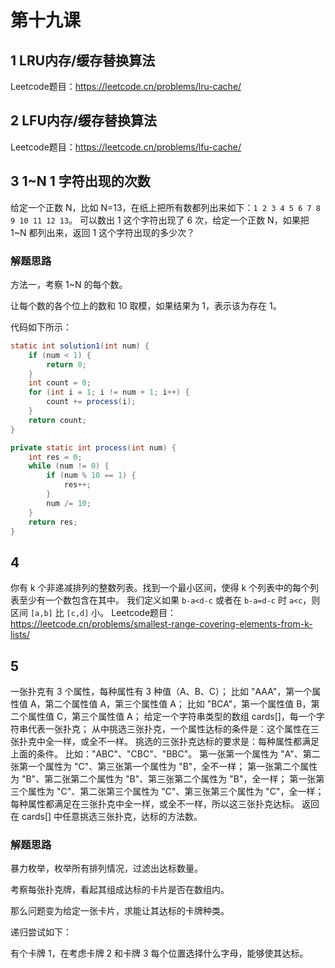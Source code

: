 # 第十九课





## 1 LRU内存/缓存替换算法


Leetcode题目：https://leetcode.cn/problems/lru-cache/



## 2 LFU内存/缓存替换算法


Leetcode题目：https://leetcode.cn/problems/lfu-cache/





## 3 1~N 1 字符出现的次数

给定一个正数 N，比如 N=13，在纸上把所有数都列出来如下：`1 2 3 4 5 6 7 8 9 10 11 12 13`。
可以数出 1 这个字符出现了 6 次，给定一个正数 N，如果把 1~N 都列出来，返回 1 这个字符出现的多少次？

### 解题思路

方法一，考察 1~N 的每个数。

让每个数的各个位上的数和 10 取模，如果结果为 1，表示该为存在 1。

代码如下所示：

```java
static int solution1(int num) {
    if (num < 1) {
        return 0;
    }
    int count = 0;
    for (int i = 1; i != num + 1; i++) {
        count += process(i);
    }
    return count;
}

private static int process(int num) {
    int res = 0;
    while (num != 0) {
        if (num % 10 == 1) {
            res++;
        }
        num /= 10;
    }
    return res;
}
```





## 4

你有 k 个非递减排列的整数列表。找到一个最小区间，使得 k 个列表中的每个列表至少有一个数包含在其中。
我们定义如果 `b-a<d-c` 或者在 `b-a=d-c` 时 `a<c`，则区间 `[a,b]` 比 `[c,d]` 小。
Leetcode题目：https://leetcode.cn/problems/smallest-range-covering-elements-from-k-lists/





## 5

一张扑克有 3 个属性，每种属性有 3 种值（A、B、C）；
比如 "AAA"，第一个属性值 A，第二个属性值 A，第三个属性值 A； 
比如 "BCA"，第一个属性值 B，第二个属性值 C，第三个属性值 A；
给定一个字符串类型的数组 cards[]，每一个字符串代表一张扑克；
从中挑选三张扑克，一个属性达标的条件是：这个属性在三张扑克中全一样，或全不一样。
挑选的三张扑克达标的要求是：每种属性都满足上面的条件。
比如："ABC"、"CBC"、"BBC"。
第一张第一个属性为 "A"、第二张第一个属性为 "C"、第三张第一个属性为 "B"，全不一样；
第一张第二个属性为 "B"、第二张第二个属性为 "B"、第三张第二个属性为 "B"，全一样；
第一张第三个属性为 "C"、第二张第三个属性为 "C"、第三张第三个属性为 "C"，全一样；
每种属性都满足在三张扑克中全一样，或全不一样，所以这三张扑克达标。
返回在 cards[] 中任意挑选三张扑克，达标的方法数。



### 解题思路

暴力枚举，枚举所有排列情况，过滤出达标数量。



考察每张扑克牌，看起其组成达标的卡片是否在数组内。

那么问题变为给定一张卡片，求能让其达标的卡牌种类。

递归尝试如下：

有个卡牌 1，在考虑卡牌 2 和卡牌 3 每个位置选择什么字母，能够使其达标。



